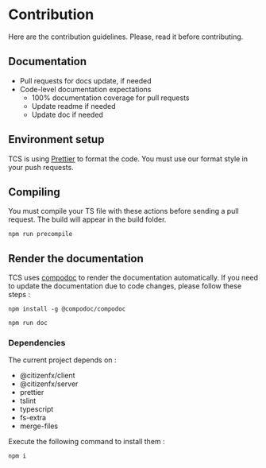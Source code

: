 # Contribution

Here are the contribution guidelines. Please, read it before contributing.

## Documentation

- Pull requests for docs update, if needed
- Code-level documentation expectations
  - 100% documentation coverage for pull requests
  - Update readme if needed
  - Update doc if needed

## Environment setup

TCS is using [Prettier](https://prettier.io/) to format the code. You must use our format style in your push requests.

## Compiling

You must compile your TS file with these actions before sending a pull request. The build will appear in the build folder.

```
npm run precompile
```

## Render the documentation

TCS uses [compodoc](https://compodoc.app/) to render the documentation automatically. If you need to update the documentation due to code changes, please follow these steps :

```
npm install -g @compodoc/compodoc

npm run doc
```

### Dependencies

The current project depends on :

- @citizenfx/client
- @citizenfx/server
- prettier
- tslint
- typescript
- fs-extra
- merge-files

Execute the following command to install them :

```
npm i
```
